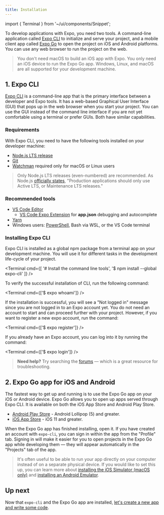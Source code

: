 ```yaml
---
title: Installation
---
```


import { Terminal } from '~/ui/components/Snippet';

To develop applications with Expo, you need two tools. A command-line application called [Expo CLI](#1-expo-cli) to initialize and serve your project, and a mobile client app called [Expo Go](#2-expo-go-app-for-ios-and) to open the project on iOS and Android platforms. You can use any web browser to run the project on the web.

> You don't need macOS to build an iOS app with Expo. You only need an iOS device to run the Expo Go app. Windows, Linux, and macOS are all supported for your development machine.

## 1. Expo CLI

[Expo CLI](../workflow/expo-cli.md) is a command-line app that is the primary interface between a developer and Expo tools. It has a web-based Graphical User Interface (GUI) that pops up in the web browser when you start your project. You can use the GUI instead of the command line interface if you are not yet comfortable using a terminal or prefer GUIs. Both have similar capabilities.

### Requirements

With Expo CLI, you need to have the following tools installed on your developer machine:

- [Node.js LTS release](https://nodejs.org/en/)
- [Git](https://git-scm.com)
- [Watchman](https://facebook.github.io/watchman/docs/install#buildinstall) required only for macOS or Linux users

> Only Node.js LTS releases (even-numbered) are recommended. As Node.js [officially states](https://nodejs.org/en/about/releases/), "Production applications should only use Active LTS, or Maintenance LTS releases."

### Recommended tools

- [VS Code Editor](https://code.visualstudio.com/download)
  - [VS Code Expo Extension](https://marketplace.visualstudio.com/items?itemName=byCedric.vscode-expo) for **app.json** debugging and autocomplete
- [Yarn](https://classic.yarnpkg.com/en/docs/install)
- Windows users: [PowerShell](https://docs.microsoft.com/en-us/powershell/scripting/install/installing-powershell-core-on-windows), Bash via WSL, or the VS Code terminal

### Installing Expo CLI

Expo CLI is installed as a global npm package from a terminal app on your development machine. You will use it for different tasks in the development life-cycle of your project.

<Terminal cmd={[
  '# Install the command line tools',
  '$ npm install --global expo-cli'
]} />

To verify the successful installation of CLI, run the following command:

<Terminal cmd={['$ expo whoami']} />

If the installation is successful, you will see a "Not logged in" message since you are not logged in to an Expo account yet. You do not need an account to start and can proceed further with your project. However, if you want to register a new expo account, run the command:

<Terminal cmd={['$ expo register']} />

If you already have an Expo account, you can log into it by running the command:

<Terminal cmd={['$ expo login']} />

> **Need help?** Try searching the [forums](https://forums.expo.dev) &mdash; which is a great resource for troubleshooting.

## 2. Expo Go app for iOS and Android

The fastest way to get up and running is to use the Expo Go app on your iOS or Android device. Expo Go allows you to open up apps served through Expo CLI. It is available on both the iOS App Store and Android Play Store.

- [Android Play Store](https://play.google.com/store/apps/details?id=host.exp.exponent) - Android Lollipop (5) and greater.
- [iOS App Store](https://apps.apple.com/app/expo-go/id982107779) - iOS 11 and greater.

When the Expo Go app has finished installing, open it. If you have created an account with `expo-cli`, you can sign in within the app from the "Profile" tab. Signing in will make it easier for you to open projects in the Expo Go app while developing them &mdash; they will appear automatically in the "Projects" tab of the app.

> It's often useful to be able to run your app directly on your computer instead of on a separate physical device. If you would like to set this up, you can learn more about [installing the iOS Simulator (macOS only)](../workflow/ios-simulator.md) and [installing an Android Emulator](../workflow/android-studio-emulator.md).

## Up next

Now that `expo-cli` and the Expo Go app are installed, [let's create a new app and write some code](../get-started/create-a-new-app.md).
